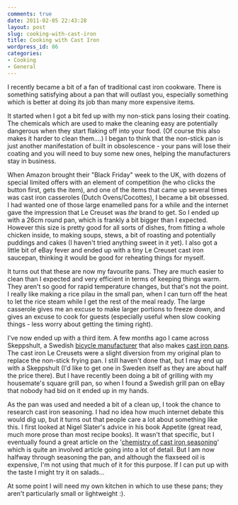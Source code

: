 ```yaml
---
comments: true
date: 2011-02-05 22:43:28
layout: post
slug: cooking-with-cast-iron
title: Cooking with Cast Iron
wordpress_id: 86
categories:
- Cooking
- General
---
```


I recently became a bit of a fan of traditional cast iron cookware. There is something satisfying about a pan that will outlast you, especially something which is better at doing its job than many more expensive items.<!-- more -->

It started when I got a bit fed up with my non-stick pans losing their coating. The chemicals which are used to make the cleaning easy are potentially dangerous when they start flaking off into your food. (Of course this also makes it harder to clean them....) I began to think that the non-stick pan is just another manifestation of built in obsolescence - your pans will lose their coating and you will need to buy some new ones, helping the manufacturers stay in business.

When Amazon brought their "Black Friday" week to the UK, with dozens of special limited offers with an element of competition (he who clicks the button first, gets the item), and one of the items that came up several times was cast iron casseroles (Dutch Ovens/Cocottes), I became a bit obsessed. I had wanted one of those large enamelled pans for a while and the internet gave the impression that Le Creuset was _the_ brand to get. So I ended up with a 26cm round pan, which is frankly a bit bigger than I expected. However this size is pretty good for all sorts of dishes, from fitting a whole chicken inside, to making soups, stews, a bit of roasting and potentially puddings and cakes (I haven't tried anything sweet in it yet). I also got a little bit of eBay fever and ended up with a tiny Le Creuset cast iron saucepan, thinking it would be good for reheating things for myself.

It turns out that these are now my favourite pans. They are much easier to clean than I expected and very efficient in terms of keeping things warm. They aren't so good for rapid temperature changes, but that's not the point. I really like making a rice pilau in the small pan, when I can turn off the heat to let the rice steam while I get the rest of the meal ready. The large casserole gives me an excuse to make larger portions to freeze down, and gives an excuse to cook for guests (especially useful when slow cooking things - less worry about getting the timing right).

I've now ended up with a third item. A few months ago I came across Skeppshult, a Swedish [bicycle manufacturer](http://www.skeppshult.se) that also makes [cast iron pans](http://www.skeppshult.com). The cast iron Le Creusets were a slight diversion from my original plan to replace the non-stick frying pan. I still haven't done that, but I may end up with a Skeppshult (I'd like to get one in Sweden itself as they are about half the price there). But I have recently been doing a bit of grilling with my housemate's square grill pan, so when I found a Swedish grill pan on eBay that nobody had bid on it ended up in my hands.

As the pan was used and needed a bit of a clean up, I took the chance to research cast iron seasoning. I had no idea how much internet debate this would dig up, but it turns out that people care a lot about something like this. I first looked at Nigel Slater's advice in his book Appetite (great read, much more prose than most recipe books). It wasn't that specific, but I eventually found a great article on the '[chemistry of cast iron seasoning](http://sherylcanter.com/wordpress/2010/01/a-science-based-technique-for-seasoning-cast-iron/)' which is quite an involved article going into a lot of detail. But I am now halfway through seasoning the pan, and although the flaxseed oil is expensive, I'm not using that much of it for this purpose. If I can put up with the taste I might try it on salads...

At some point I will need my own kitchen in which to use these pans; they aren't particularly small or lightweight :).

